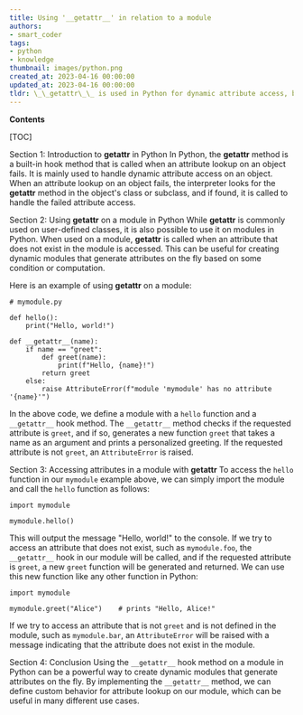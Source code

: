 ```yaml
---
title: Using '__getattr__' in relation to a module
authors:
- smart_coder
tags:
- python
- knowledge
thumbnail: images/python.png
created_at: 2023-04-16 00:00:00
updated_at: 2023-04-16 00:00:00
tldr: \_\_getattr\_\_ is used in Python for dynamic attribute access, but it cannot be used directly on modules because modules are already imported and their attributes are pre-defined.
---
```


**Contents**

[TOC]

Section 1: Introduction to __getattr__ in Python
In Python, the __getattr__ method is a built-in hook method that is called when an attribute lookup on an object fails. It is mainly used to handle dynamic attribute access on an object. When an attribute lookup on an object fails, the interpreter looks for the __getattr__ method in the object's class or subclass, and if found, it is called to handle the failed attribute access.

Section 2: Using __getattr__ on a module in Python
While __getattr__ is commonly used on user-defined classes, it is also possible to use it on modules in Python. When used on a module, __getattr__ is called when an attribute that does not exist in the module is accessed. This can be useful for creating dynamic modules that generate attributes on the fly based on some condition or computation.

Here is an example of using __getattr__ on a module:

```
# mymodule.py

def hello():
    print("Hello, world!")

def __getattr__(name):
    if name == "greet":
        def greet(name):
            print(f"Hello, {name}!")
        return greet
    else:
        raise AttributeError(f"module 'mymodule' has no attribute '{name}'")
```

In the above code, we define a module with a `hello` function and a `__getattr__` hook method. The `__getattr__` method checks if the requested attribute is `greet`, and if so, generates a new function `greet` that takes a name as an argument and prints a personalized greeting. If the requested attribute is not `greet`, an `AttributeError` is raised.

Section 3: Accessing attributes in a module with __getattr__
To access the `hello` function in our `mymodule` example above, we can simply import the module and call the `hello` function as follows:

```
import mymodule

mymodule.hello()
```

This will output the message "Hello, world!" to the console. If we try to access an attribute that does not exist, such as `mymodule.foo`, the `__getattr__` hook in our module will be called, and if the requested attribute is `greet`, a new `greet` function will be generated and returned. We can use this new function like any other function in Python:

```
import mymodule

mymodule.greet("Alice")    # prints "Hello, Alice!"
```

If we try to access an attribute that is not `greet` and is not defined in the module, such as `mymodule.bar`, an `AttributeError` will be raised with a message indicating that the attribute does not exist in the module.

Section 4: Conclusion
Using the `__getattr__` hook method on a module in Python can be a powerful way to create dynamic modules that generate attributes on the fly. By implementing the `__getattr__` method, we can define custom behavior for attribute lookup on our module, which can be useful in many different use cases.
